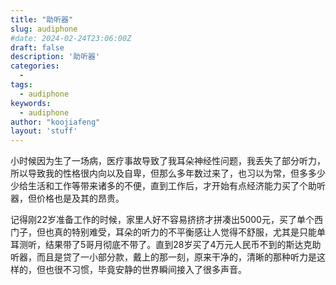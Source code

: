 ```yaml
---
title: "助听器"
slug: audiphone
#date: 2024-02-24T23:06:00Z
draft: false
description: '助听器'
categories:
  - 
tags:
  - audiphone
keywords:
  - audiphone
author: "koojiafeng"
layout: 'stuff'
---
```

小时候因为生了一场病，医疗事故导致了我耳朵神经性问题，我丢失了部分听力，所以导致我的性格很内向以及自卑，但那么多年数过来了，也习以为常，但多多少少给生活和工作等带来诸多的不便，直到工作后，才开始有点经济能力买了个助听器，但价格也是及其的昂贵。

记得刚22岁准备工作的时候，家里人好不容易挤挤才拼凑出5000元，买了单个西门子，但也真的特别难受，耳朵的听力的不平衡感让人觉得不舒服，尤其是只能单耳测听，结果带了5哥月彻底不带了。直到28岁买了4万元人民币不到的斯达克助听器，而且是贷了一小部分款，戴上的那一刻，原来干净的，清晰的那种听力是这样的，但也很不习惯，毕竟安静的世界瞬间接入了很多声音。